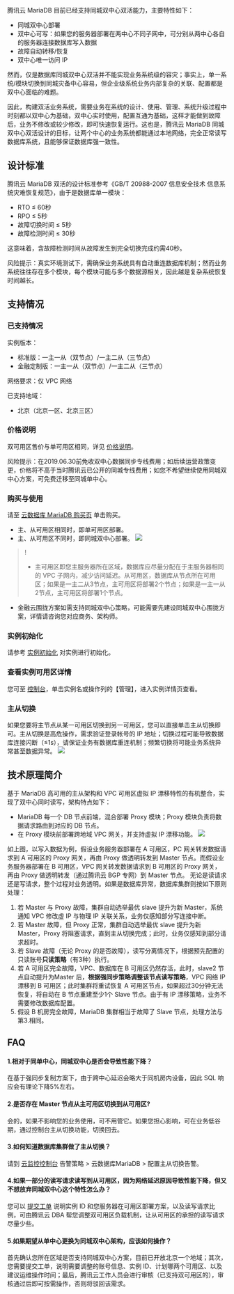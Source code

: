 腾讯云 MariaDB 目前已经支持同城双中心双活能力，主要特性如下：
- 同城双中心部署
- 双中心可写：如果您的服务器部署在两中心不同子网中，可分别从两中心各自的服务器连接数据库写入数据
- 故障自动转移/恢复
- 双中心唯一访问 IP

然而，仅是数据库同城双中心双活并不能实现业务系统级的容灾；事实上，单一系统/模块切换到同城灾备中心容易，但企业级系统业务内部复杂的关联、配置都是双中心面临的难题。

因此，构建双活业务系统，需要业务在系统的设计、使用、管理、系统升级过程中时刻都以双中心为基础，双中心实时使用，配置互通为基础，这样才能做到故障后，业务不修改或较少修改，即可快速恢复运行。这也是，腾讯云 MariaDB 同城双中心双活设计的目标，让两个中心的业务系统都能通过本地网络，完全正常读写数据库系统，且能够保证数据库强一致性。

## 设计标准
腾讯云 MariaDB 双活的设计标准参考《GB/T 20988-2007 信息安全技术 信息系统灾难恢复规范》，由于是数据库单一模块：
- RTO ≤ 60秒
- RPO ≤ 5秒
- 故障切换时间 ≤ 5秒
- 故障检测时间 ≤ 30秒

这意味着，含故障检测时间从故障发生到完全切换完成约需40秒。

风险提示：真实环境测试下，需确保业务系统具有自动重连数据库机制；然而业务系统往往存在多个模块，每个模块可能与多个数据源相关，因此越是复杂系统恢复时间越长。


## 支持情况
### 已支持情况
实例版本：
- 标准版：一主一从（双节点）/一主二从（三节点）
- 金融定制版：一主一从（双节点）/一主二从（三节点）

网络要求：仅 VPC 网络

已支持地域：
- 北京（北京一区、北京三区）


### 价格说明
双可用区售价与单可用区相同，详见 [价格说明](https://intl.cloud.tencent.com/document/product/237/2034)。

风险提示：在2019.06.30前免收双中心数据同步专线费用；如后续运营政策变更，价格将不高于当时腾讯云已公开的同城专线费用；如您不希望继续使用同城双中心方案，可免费迁移至同城单中心。

### 购买与使用
请至 [云数据库 MariaDB 购买页](https://console.cloud.tencent.com/mariadb/buy) 单击购买。
- 主、从可用区相同时，即单可用区部署。
- 主、从可用区不同时，即同城双中心部署。
![](https://main.qcloudimg.com/raw/410caff31809e43100ae570ad1ffc3c7.png)

>!
>
>- 主可用区即您主服务器所在区域，数据库应尽量分配在于主服务器相同的 VPC 子网内，减少访问延迟。从可用区，数据库从节点所在可用区；如果是一主二从3节点，主可用区将部署2个节点；如果是一主一从2节点，主可用区将部署1个节点。
- 金融云围拢方案如需支持同城双中心策略，可能需要先建设同城双中心围拢方案，详情请咨询您对应商务、架构师。


### 实例初始化
请参考 [实例初始化](https://intl.cloud.tencent.com/document/product/237/7055) 对实例进行初始化。

### 查看实例可用区详情
您可至 [控制台](https://console.cloud.tencent.com/mariadb)，单击实例名或操作列的【管理】，进入实例详情页查看。

### 主从切换
如果您要将主节点从某一可用区切换到另一可用区，您可以直接单击主从切换即可。主从切换是高危操作，需求验证登录帐号的 IP 地址；切换过程可能导致数据库连接闪断（≤1s），请保证业务有数据库重连机制；频繁切换将可能业务系统异常甚至数据异常。
![](https://main.qcloudimg.com/raw/7e342068ca132fef5bf287ebf46b92f3.png)

## 技术原理简介
基于 MariaDB 高可用的主从架构和 VPC 可用区虚拟 IP 漂移特性的有机整合，实现了双中心同时读写，架构特点如下：
- MariaDB 每一个 DB 节点前端，混合部署 Proxy 模块；Proxy 模块负责将数据请求路由到对应的 DB 节点。
- 在 Proxy 模块前部署跨地域 VPC 网关，并支持虚拟 IP 漂移功能。
![](https://main.qcloudimg.com/raw/a714b045d40ad44223f03e5d5fede0fd.png)

如上图，以写入数据为例，假设业务服务器部署在 A 可用区，PC 网关转发数据请求到 A 可用区的 Proxy 网关，再由 Proxy 做透明转发到 Master 节点。而假设业务服务器部署在 B 可用区，VPC 网关转发数据请求到 B 可用区的 Proxy 网关，再由 Proxy 做透明转发（通过腾讯云 BGP 专网）到 Master 节点。
无论是读请求还是写请求，整个过程对业务透明。如果是数据库异常，数据库集群则按如下原则处理：
1. 若 Master 与 Proxy 故障，集群自动选举最优 slave 提升为新 Master，系统通知 VPC 修改虚 IP 与物理 IP 关联关系，业务仅感知部分写连接中断。
2. 若 Master 故障，但 Proxy 正常，集群自动选举最优 slave 提升为新 Master，Proxy 将阻塞请求，直到主从切换完成；此时，业务仅感知到部分请求超时。
3. 若 Slave 故障（无论 Proxy 的是否故障），读写分离情况下，根据预先配置的只读账号**只读策略**（有3种）执行。
4. 若 A 可用区完全故障，VPC、数据库在 B 可用区仍然存活，此时，slave2 节点自动提升为Master 后，**根据强同步策略调整该节点读写策略**，VPC 网络 IP 漂移到 B 可用区；此时集群将重试恢复 A 可用区节点，如果超过30分钟无法恢复，将自动在 B 节点重建至少1个 Slave 节点。由于有 IP 漂移策略，业务不需要修改数据库配置。
5. 假设 B 机房完全故障，MariaDB 集群相当于故障了 Slave 节点，处理方法与第3.相同。

## FAQ
#### 1.相对于同单中心，同城双中心是否会导致性能下降？
在基于强同步复制方案下，由于跨中心延迟会略大于同机房内设备，因此 SQL 响应会有理论下降5%左右。

#### 2.是否存在 Master 节点从主可用区切换到从可用区?
会的，如果不影响您的业务使用，可不用管它。如果您担心影响，可在业务低谷期，通过控制台主从切换功能，切换回去。

#### 3.如何知道数据库集群做了主从切换？
请到 [云监控控制台](https://console.cloud.tencent.com/monitor/policylist) 告警策略 > 云数据库MariaDB > 配置主从切换告警。

#### 4.如果一部分的读写请求读写到从可用区，因为网络延迟原因导致性能下降，但又不想放弃同城双中心这个特性怎么办？
您可以 [提交工单](https://console.cloud.tencent.com/workorder/category) 说明实例 ID 和您服务器在可用区部署方案，以及读写请求比例，可由腾讯云 DBA 帮您调整双可用区负载机制，让从可用区的承担的读写请求尽量少些。

#### 5.如果期望从单中心更换为同城双中心架构，应该如何操作？
首先确认您所在区域是否支持同城双中心方案，目前已开放北京一个地域；其次，您需要提交工单，说明需要调整的账号信息、实例 ID、计划哪两个可用区、以及建议运维操作时间；最后，腾讯云工作人员会进行审核（已支持双可用区的），审核通过后即可按需操作，否则将驳回该需求。
